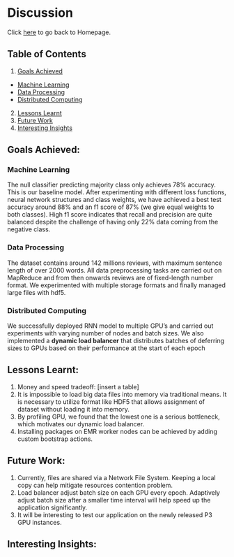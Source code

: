 # Discussion
Click <a href="http://sophieyanzhao.github.io">here</a> to go back to Homepage.

## Table of Contents
1. [Goals Achieved](#Goals-Achieved)
  * [Machine Learning](#Machine-Learning)
  * [Data Processing](#Data-Processing)
  * [Distributed Computing](#Distributed-Computing)
2. [Lessons Learnt](#Lessons-Learnt)
3. [Future Work](#Future-Work)
4. [Interesting Insights](#Interesting-Insights)


## Goals Achieved:
### Machine Learning 
The null classifier predicting majority class only achieves 78% accuracy. This is our baseline model.  After experimenting with different loss functions, neural network structures and class weights, we have achieved a best test accuracy around 88% and an f1 score of 87% (we give equal weights to both classes). High f1 score indicates that recall and precision are quite balanced despite the challenge of having only 22% data coming from the negative class.  

### Data Processing
The dataset contains around 142 millions reviews, with maximum sentence length of over 2000 words. All data preprocessing tasks are carried out on MapReduce and from then onwards reviews are of fixed-length number format. We experimented with multiple storage formats and finally managed large files with hdf5.

### Distributed Computing
We successfully deployed RNN model to multiple GPU’s and carried out experiments with varying number of nodes and batch sizes. We also implemented a **dynamic load balancer** that distributes batches of deferring sizes to GPUs based on their performance at the start of each epoch

## Lessons Learnt:
1.	Money and speed tradeoff: [insert a table]
2.	It is impossible to load big data files into memory via traditional means. It is necessary to utilize format like HDF5 that allows assignment of dataset without loading it into memory.
3.	By profiling GPU, we found that the lowest one is a serious bottleneck, which motivates our dynamic load balancer.
4.	Installing packages on EMR worker nodes can be achieved by adding custom bootstrap actions.

## Future Work:
1.	Currently, files are shared via a Network File System. Keeping a local copy can help mitigate  resources contention problem.
2.	Load balancer adjust batch size on each GPU every epoch. Adaptively adjust batch size after a smaller time interval will help speed up the application significantly. 
3.	It will be interesting to test our application on the newly released P3 GPU instances.

## Interesting Insights:

